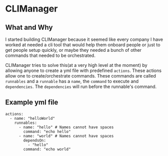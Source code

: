 # CLIManager

## What and Why
I started building CLIManager because it seemed like every company I have worked at needed a cli tool that would help them onboard people or just to get people setup quickly, or maybe they needed a bunch of other commands that needed to be orchestrated.

CLIManager tries to solve this(at a very high level at the moment) by allowing anyone to create a yml file with predefined `actions`. These actions allow one to create/orchestrate commands. These commands are called `runnables` and a `runnable` has a `name`, the `command` to execute and `dependencies`. The `dependencies` will run before the runnable's command. 

## Example yml file

```
actions:
  - name: "helloWorld"
    runnables:
      - name: "hello" # Names cannot have spaces
        command: "echo hello"
      - name: "world" # Names cannot have spaces
        dependsOn:
          - "hello"
        command: "echo world"
```
